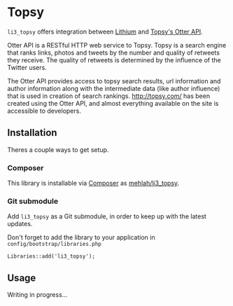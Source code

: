 # Topsy

`li3_topsy` offers integration between [Lithium](http://lithify.me) and [Topsy's Otter API](http://topsy.com).

Otter API is a RESTful HTTP web service to Topsy. Topsy is a search engine that ranks links, photos and tweets by the number and quality of retweets they receive. The quality of retweets is determined by the influence of the Twitter users.

The Otter API provides access to topsy search results, url information and author information along with the intermediate data (like author influence) that is used in creation of search rankings. http://topsy.com/ has been created using the Otter API, and almost everything available on the site is accessible to developers.

## Installation

Theres a couple ways to get setup.

### Composer

This library is installable via [Composer](https://getcomposer.org/) as [mehlah/li3_topsy](https://packagist.org/packages/mehlah/li3_topsy).

### Git submodule

Add `li3_topsy` as a Git submodule, in order to keep up with the latest updates.


Don't forget to add the library to your application in `config/bootstrap/libraries.php`

    Libraries::add('li3_topsy');


## Usage

Writing in progress...